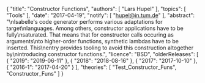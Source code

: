 {
    "title": "Constructor Functions",
    "authors": [
        "Lars Hupel"
    ],
    "topics": [
        "Tools"
    ],
    "date": "2017-04-19",
    "notify": [
        "hupel@in.tum.de"
    ],
    "abstract": "\nIsabelle's code generator performs various adaptations for target\nlanguages. Among others, constructor applications have to be fully\nsaturated. That means that for constructor calls occuring as arguments\nto higher-order functions, synthetic lambdas have to be inserted. This\nentry provides tooling to avoid this construction altogether by\nintroducing constructor functions.",
    "licence": "BSD",
    "olderReleases": [
        {
            "2019": "2019-06-11"
        },
        {
            "2018": "2018-08-16"
        },
        {
            "2017": "2017-10-10"
        },
        {
            "2016-1": "2017-04-20"
        }
    ],
    "theories": [
        "Test_Constructor_Funs",
        "Constructor_Funs"
    ]
}